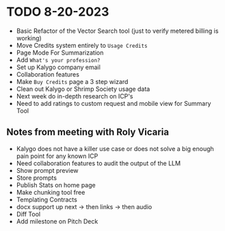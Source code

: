 # TODO 8-20-2023

- Basic Refactor of the Vector Search tool (just to verify metered billing is working)
- Move Credits system entirely to `Usage Credits`
- Page Mode For Summarization
- Add `What's your profession?`
- Set up Kalygo company email
- Collaboration features
- Make `Buy Credits` page a 3 step wizard
- Clean out Kalygo or Shrimp Society usage data
- Next week do in-depth research on ICP's
- Need to add ratings to custom request and mobile view for Summary Tool

## Notes from meeting with Roly Vicaria

- Kalygo does not have a killer use case or does not solve a big enough pain point for any known ICP
- Need collaboration features to audit the output of the LLM
- Show prompt preview
- Store prompts
- Publish Stats on home page
- Make chunking tool free
- Templating Contracts
- docx support up next -> then links -> then audio
- Diff Tool
- Add milestone on Pitch Deck
